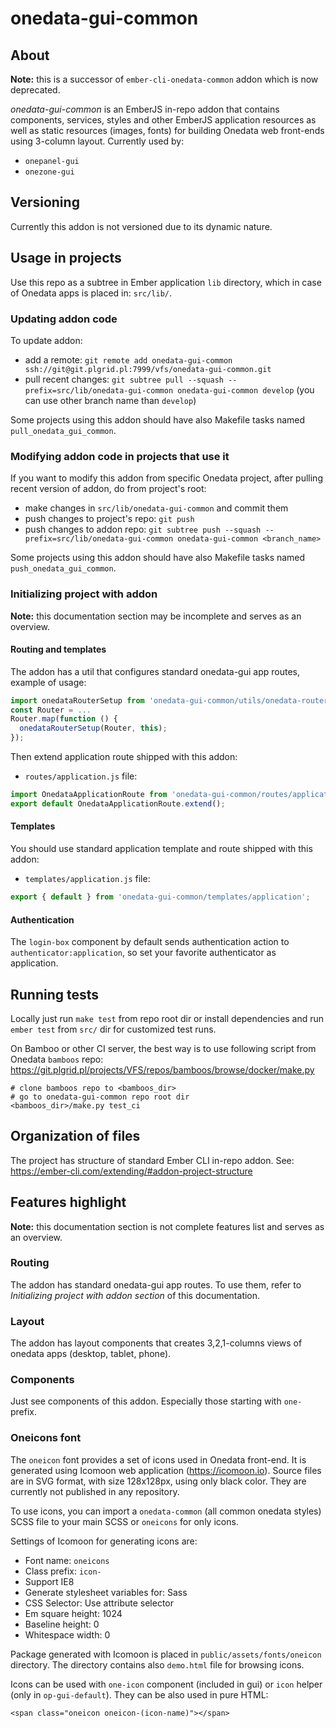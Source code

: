 # onedata-gui-common

## About

**Note:** this is a successor of ``ember-cli-onedata-common`` addon which is now deprecated.

*onedata-gui-common* is an EmberJS in-repo addon that contains components, services, styles
and other EmberJS application resources as well as static resources (images, fonts) for building
Onedata web front-ends using 3-column layout. Currently used by:
- ``onepanel-gui``
- ``onezone-gui``

## Versioning

Currently this addon is not versioned due to its dynamic nature.

## Usage in projects

Use this repo as a subtree in Ember application ``lib`` directory, which in case of Onedata apps is placed in: ``src/lib/``.

### Updating addon code

To update addon:

- add a remote: ``git remote add onedata-gui-common ssh://git@git.plgrid.pl:7999/vfs/onedata-gui-common.git``
- pull recent changes: ``git subtree pull --squash --prefix=src/lib/onedata-gui-common onedata-gui-common develop`` (you can use other branch name than ``develop``)

Some projects using this addon should have also Makefile tasks named ``pull_onedata_gui_common``.

### Modifying addon code in projects that use it

If you want to modify this addon from specific Onedata project, after pulling recent version of addon, do from project's root:

- make changes in ``src/lib/onedata-gui-common`` and commit them
- push changes to project's repo: ``git push``
- push changes to addon repo: ``git subtree push --squash --prefix=src/lib/onedata-gui-common onedata-gui-common <branch_name>``

Some projects using this addon should have also Makefile tasks named  ``push_onedata_gui_common``.

### Initializing project with addon

**Note:** this documentation section may be incomplete and serves as an overview.

#### Routing and templates

The addon has a util that configures standard onedata-gui app routes, example of usage:

```javascript
import onedataRouterSetup from 'onedata-gui-common/utils/onedata-router-setup';
const Router = ...
Router.map(function () {
  onedataRouterSetup(Router, this);
});
```

Then extend application route shipped with this addon:

- ``routes/application.js`` file:
```javascript
import OnedataApplicationRoute from 'onedata-gui-common/routes/application';
export default OnedataApplicationRoute.extend();
```

#### Templates

You should use standard application template and route shipped with this addon:

- ``templates/application.js`` file:
```javascript
export { default } from 'onedata-gui-common/templates/application';
```



#### Authentication

The ``login-box`` component by default sends authentication action to
``authenticator:application``, so set your favorite authenticator as application.


## Running tests

Locally just run ``make test`` from repo root dir or install dependencies and run
``ember test`` from ``src/`` dir for customized test runs.

On Bamboo or other CI server, the best way is to use following script from Onedata ``bamboos`` repo: https://git.plgrid.pl/projects/VFS/repos/bamboos/browse/docker/make.py

```
# clone bamboos repo to <bamboos_dir>
# go to onedata-gui-common repo root dir
<bamboos_dir>/make.py test_ci
```

## Organization of files

The project has structure of standard Ember CLI in-repo addon. See: https://ember-cli.com/extending/#addon-project-structure  

## Features highlight

**Note:** this documentation section is not complete features list and serves as an overview.

### Routing

The addon has standard onedata-gui app routes. To use them, refer to *Initializing project with addon section* of this documentation.

### Layout

The addon has layout components that creates 3,2,1-columns views of onedata
apps (desktop, tablet, phone).

### Components

Just see components of this addon. Especially those starting with ``one-`` prefix.

### Oneicons font

The ``oneicon`` font provides a set of icons used in Onedata front-end.
It is generated using Icomoon web application (https://icomoon.io). Source files are in SVG format, with size 128x128px, using only black color.
They are currently not published in any repository.

To use icons, you can import a ``onedata-common`` (all common onedata styles) SCSS file to your main SCSS or ``oneicons`` for only icons.

Settings of Icomoon for generating icons are:
- Font name: ``oneicons``
- Class prefix: ``icon-``
- Support IE8
- Generate stylesheet variables for: Sass
- CSS Selector: Use attribute selector
- Em square height: 1024
- Baseline height: 0
- Whitespace width: 0

Package generated with Icomoon is placed in ``public/assets/fonts/oneicon`` directory.
The directory contains also ``demo.html`` file for browsing icons.

Icons can be used with ``one-icon`` component (included in gui) or ``icon`` helper (only in ``op-gui-default``).
They can be also used in pure HTML:

```
<span class="oneicon oneicon-(icon-name)"></span>
```
